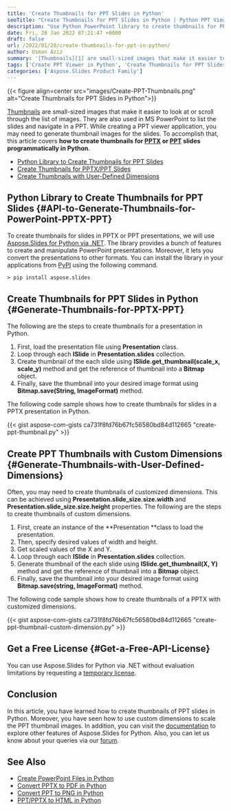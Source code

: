 ```yaml
---
title: 'Create Thumbnails for PPT Slides in Python'
seoTitle: "Create Thumbnails for PPT Slides in Python | Python PPT Viewer"
description: "Use Python PowerPoint library to create thumbnails for PPT slides programmatically in Python. Create a slide show for your PPT viewer in Python."
date: Fri, 28 Jan 2022 07:21:47 +0000
draft: false
url: /2022/01/28/create-thumbnails-for-ppt-in-python/
author: Usman Aziz
summary: '[Thumbnails][1] are small-sized images that make it easier to look at or scroll through the list of images. They are also used in MS PowerPoint to list the slides and navigate in a PPT. While creating a PPT viewer application, you may need to generate thumbnail images for the slides. To accomplish that, this article covers **how to create thumbnails for [PPTX][2] or [PPT][3] slides programmatically in Python**.'
tags: ['Create PPT Viewer in Python', 'Create Thumbnails for PPT Slides in Python', 'Generate Thumbnails for PPT Slides Show in Python', 'Python Library to Create Thumbnails for PPT Slides']
categories: ['Aspose.Slides Product Family']
---
```




{{< figure align=center src="images/Create-PPT-Thumbnails.png" alt="Create Thumbnails for PPT Slides in Python">}}


[Thumbnails][4] are small-sized images that make it easier to look at or scroll through the list of images. They are also used in MS PowerPoint to list the slides and navigate in a PPT. While creating a PPT viewer application, you may need to generate thumbnail images for the slides. To accomplish that, this article covers **how to create thumbnails for [PPTX][5] or [PPT][6] slides programmatically in Python**.

*   [Python Library to Create Thumbnails for PPT Slides][7]
*   [Create Thumbnails for PPTX/PPT Slides][8]
*   [Create Thumbnails with User-Defined Dimensions][9]

## Python Library to Create Thumbnails for PPT Slides {#API-to-Generate-Thumbnails-for-PowerPoint-PPTX-PPT}

To create thumbnails for slides in PPTX or PPT presentations, we will use [Aspose.Slides for Python via .NET][10]. The library provides a bunch of features to create and manipulate PowerPoint presentations. Moreover, it lets you convert the presentations to other formats. You can install the library in your applications from [PyPI][11] using the following command.

```
> pip install aspose.slides
```

## Create Thumbnails for PPT Slides in Python {#Generate-Thumbnails-for-PPTX-PPT}

The following are the steps to create thumbnails for a presentation in Python.

1.  First, load the presentation file using **Presentation** class.
2.  Loop through each **ISlide** in **Presentation.slides** collection.
3.  Create thumbnail of the each slide using **ISlide.get\_thumbnail(scale\_x, scale\_y)** method and get the reference of thumbnail into a **Bitmap** object.
4.  Finally, save the thumbnail into your desired image format using **Bitmap.save(String, ImageFormat)** method.

The following code sample shows how to create thumbnails for slides in a PPTX presentation in Python.

{{< gist aspose-com-gists ca731f8fd76b67fc56580bd84d112665 "create-ppt-thumbnail.py" >}}

## Create PPT Thumbnails with Custom Dimensions {#Generate-Thumbnails-with-User-Defined-Dimensions}

Often, you may need to create thumbnails of customized dimensions. This can be achieved using **Presentation.slide\_size.size.width** and **Presentation.slide\_size.size.height** properties. The following are the steps to create thumbnails of custom dimensions.

1.  First, create an instance of the **Presentation **class to load the presentation.
2.  Then, specify desired values of width and height.
3.  Get scaled values of the X and Y.
4.  Loop through each **ISlide** in **Presentation.slides** collection.
5.  Generate thumbnail of the each slide using **ISlide.get\_thumbnail(X, Y)** method and get the reference of thumbnail into a **Bitmap** object.
6.  Finally, save the thumbnail into your desired image format using **Bitmap.save(string, ImageFormat)** method.

The following code sample shows how to create thumbnails of a PPTX with customized dimensions.

{{< gist aspose-com-gists ca731f8fd76b67fc56580bd84d112665 "create-ppt-thumbnail-custom-dimension.py" >}}

## Get a Free License {#Get-a-Free-API-License}

You can use Aspose.Slides for Python via .NET without evaluation limitations by requesting a [temporary license][12].

## Conclusion

In this article, you have learned how to create thumbnails of PPT slides in Python. Moreover, you have seen how to use custom dimensions to scale the PPT thumbnail images. In addition, you can visit the [documentation][13] to explore other features of Aspose.Slides for Python. Also, you can let us know about your queries via our [forum][14].

## See Also

*   [Create PowerPoint Files in Python][15]
*   [Convert PPTX to PDF in Python][16]
*   [Convert PPT to PNG in Python][17]
*   [PPT/PPTX to HTML in Python][18]




[1]: https://en.wikipedia.org/wiki/Thumbnail
[2]: https://docs.fileformat.com/presentation/pptx/
[3]: https://docs.fileformat.com/presentation/ppt/
[4]: https://en.wikipedia.org/wiki/Thumbnail
[5]: https://docs.fileformat.com/presentation/pptx/
[6]: https://docs.fileformat.com/presentation/ppt/
[7]: #API-to-Generate-Thumbnails-for-PowerPoint-PPTX-PPT
[8]: #Generate-Thumbnails-for-PPTX-PPT
[9]: #Generate-Thumbnails-with-User-Defined-Dimensions
[10]: https://products.aspose.com/slides/python-net
[11]: https://pypi.org/project/aspose.slides/
[12]: https://purchase.aspose.com/temporary-license
[13]: https://docs.aspose.com/slides/python-net
[14]: https://forum.aspose.com/
[15]: https://blog.aspose.com/2021/12/31/create-powerpoint-presentations-in-python/
[16]: https://blog.aspose.com/2021/12/28/convert-pptx-ppt-to-pdf-python/
[17]: https://blog.aspose.com/2021/12/29/convert-ppt-to-png-in-python/
[18]: https://blog.aspose.com/2021/12/16/convert-ppt-to-html-in-python/




